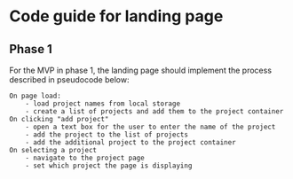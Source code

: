 # Code guide for landing page

## Phase 1
For the MVP in phase 1, the landing page should implement the process described in pseudocode below:
```
On page load:
    - load project names from local storage
    - create a list of projects and add them to the project container
On clicking "add project"
    - open a text box for the user to enter the name of the project
    - add the project to the list of projects
    - add the additional project to the project container
On selecting a project
    - navigate to the project page
    - set which project the page is displaying
```